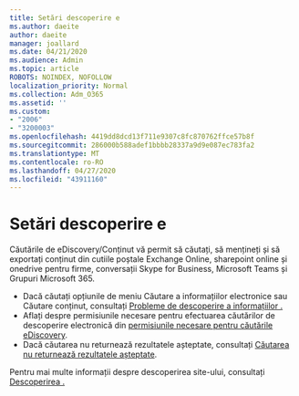 ```yaml
---
title: Setări descoperire e
ms.author: daeite
author: daeite
manager: joallard
ms.date: 04/21/2020
ms.audience: Admin
ms.topic: article
ROBOTS: NOINDEX, NOFOLLOW
localization_priority: Normal
ms.collection: Adm_O365
ms.assetid: ''
ms.custom:
- "2006"
- "3200003"
ms.openlocfilehash: 4419dd8dcd13f711e9307c8fc870762ffce57b8f
ms.sourcegitcommit: 286000b588adef1bbbb28337a9d9e087ec783fa2
ms.translationtype: MT
ms.contentlocale: ro-RO
ms.lasthandoff: 04/27/2020
ms.locfileid: "43911160"
---
```

# <a name="ediscovery-settings"></a>Setări descoperire e

Căutările de eDiscovery/Conținut vă permit să căutați, să mențineți și să exportați conținut din cutiile poștale Exchange Online, sharepoint online și onedrive pentru firme, conversații Skype for Business, Microsoft Teams și Grupuri Microsoft 365.

- Dacă căutați opțiunile de meniu Căutare a informațiilor electronice sau Căutare conținut, consultați [Probleme de descoperire a informațiilor .](https://docs.microsoft.com/alchemyinsights/ediscovery-issues)
- Aflați despre permisiunile necesare pentru efectuarea căutărilor de descoperire electronică din [permisiunile necesare pentru căutările eDiscovery](https://docs.microsoft.com/alchemyinsights/permissions-required-for-ediscovery-searches).
- Dacă căutarea nu returnează rezultatele așteptate, consultați [Căutarea nu returnează rezultatele așteptate](https://docs.microsoft.com/alchemyinsights/search-not-returning-expected-results).

Pentru mai multe informații despre descoperirea site-ului, consultați [Descoperirea .](https://docs.microsoft.com/office365/securitycompliance/ediscovery)
